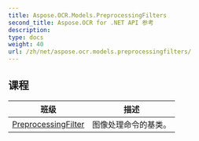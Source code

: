 ```yaml
---
title: Aspose.OCR.Models.PreprocessingFilters
second_title: Aspose.OCR for .NET API 参考
description: 
type: docs
weight: 40
url: /zh/net/aspose.ocr.models.preprocessingfilters/
---
```



## 课程

| 班级 | 描述 |
| --- | --- |
| [PreprocessingFilter](./preprocessingfilter/) | 图像处理命令的基类。 |


